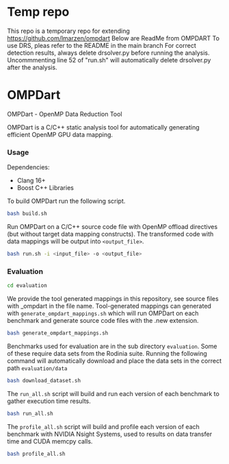 # Temp repo
This repo is a temporary repo for extending https://github.com/lmarzen/ompdart
Below are ReadMe from OMPDART
To use DRS, pleas refer to the README in the main branch
For correct detection results, always delete drsolver.py before running the analysis.
Uncommmenting line 52 of "run.sh" will automatically delete drsolver.py after the analysis.

# OMPDart
OMPDart - OpenMP Data Reduction Tool

OMPDart is a C/C++ static analysis tool for automatically generating efficient OpenMP GPU data mapping.


### Usage

Dependencies:
- Clang 16+
- Boost C++ Libraries

To build OMPDart run the following script.
```bash
bash build.sh
```

Run OMPDart on a C/C++ source code file with OpenMP offload directives (but without target data mapping constructs). The transformed code with data mappings will be output into `<output_file>`.
```bash
bash run.sh -i <input_file> -o <output_file>
```


### Evaluation

```bash
cd evaluation
```

We provide the tool generated mappings in this repository, see source files with _ompdart in the file name. Tool-generated mappings can generated with `generate_ompdart_mappings.sh` which will run OMPDart on each benchmark and generate source code files with the .new extension.
```bash
bash generate_ompdart_mappings.sh
```

Benchmarks used for evaluation are in the sub directory `evaluation`. Some of these require data sets from the Rodinia suite.
Running the following command will automatically download and place the data sets in the correct path `evaluation/data`
```bash
bash download_dataset.sh
```

The `run_all.sh` script will build and run each version of each benchmark to gather execution time results.
```bash
bash run_all.sh
```

The `profile_all.sh` script will build and profile each version of each benchmark with NVIDIA Nsight Systems, used to results on data transfer time and CUDA memcpy calls.
```bash
bash profile_all.sh
```

